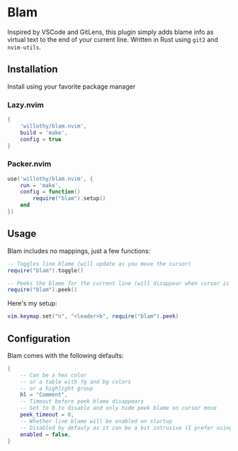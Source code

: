 # Blam

Inspired by VSCode and GitLens, this plugin simply adds blame info as virtual text to the end of your current line. Written in Rust using `git2` and `nvim-utils`.

## Installation

Install using your favorite package manager

### Lazy.nvim
```lua
{
    'willothy/blam.nvim',
    build = 'make',
    config = true
}
```

### Packer.nvim
```lua
use('willothy/blam.nvim', {
    run = 'make',
    config = function()
        require("blam").setup()
    end
})
```

## Usage

Blam includes no mappings, just a few functions:
```lua
-- Toggles line blame (will update as you move the cursor)
require("blam").toggle()

-- Peeks the blame for the current line (will disappear when cursor is moved or after a timeout)
require("blam").peek()
```

Here's my setup:
```lua
vim.keymap.set("n", "<leader>b", require("blam").peek) 
```

## Configuration

Blam comes with the following defaults:
```lua
{
    -- Can be a hex color
    -- or a table with fg and bg colors
    -- or a highlight group
    hl = "Comment",
    -- Timeout before peek blame disappears 
    -- Set to 0 to disable and only hide peek blame on cursor move
    peek_timeout = 0,
    -- Whether line blame will be enabled on startup
    -- Disabled by defauly as it can be a bit intrusive (I prefer using peek)
    enabled = false,
}
```


